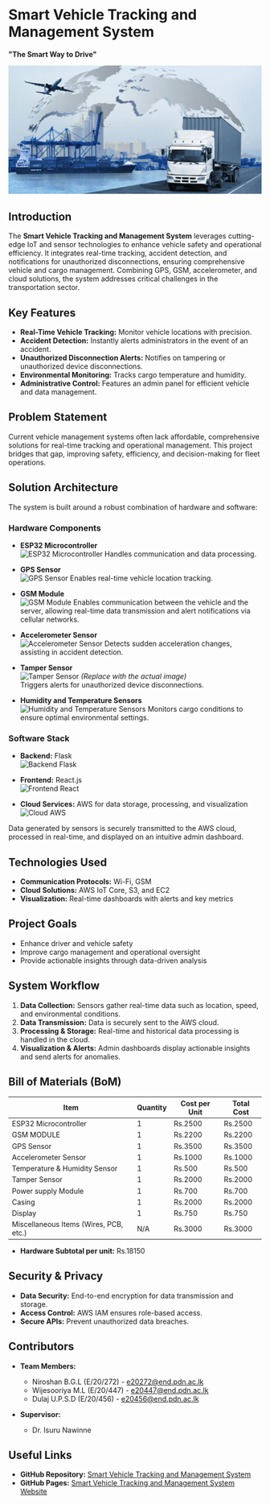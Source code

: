 # Smart Vehicle Tracking and Management System  
**"The Smart Way to Drive"**  

![Project Banner](images/banner.jpg) 

## Introduction  
The **Smart Vehicle Tracking and Management System** leverages cutting-edge IoT and sensor technologies to enhance vehicle safety and operational efficiency. It integrates real-time tracking, accident detection, and notifications for unauthorized disconnections, ensuring comprehensive vehicle and cargo management. Combining GPS, GSM, accelerometer, and cloud solutions, the system addresses critical challenges in the transportation sector.  

## Key Features  
- **Real-Time Vehicle Tracking:** Monitor vehicle locations with precision.  
- **Accident Detection:** Instantly alerts administrators in the event of an accident.  
- **Unauthorized Disconnection Alerts:** Notifies on tampering or unauthorized device disconnections.  
- **Environmental Monitoring:** Tracks cargo temperature and humidity.  
- **Administrative Control:** Features an admin panel for efficient vehicle and data management.  

## Problem Statement  
Current vehicle management systems often lack affordable, comprehensive solutions for real-time tracking and operational management. This project bridges that gap, improving safety, efficiency, and decision-making for fleet operations.  

## Solution Architecture  
The system is built around a robust combination of hardware and software:  

### Hardware Components  

- **ESP32 Microcontroller**  
  ![ESP32 Microcontroller](images/image_5.jpg) 
  Handles communication and data processing.
  
- **GPS Sensor**  
  ![GPS Sensor](images/image_1.jpg) 
  Enables real-time vehicle location tracking.

- **GSM Module**  
  ![GSM Module](images/image_6.jpg) 
  Enables communication between the vehicle and the server, allowing real-time data transmission and alert notifications via cellular networks.

- **Accelerometer Sensor**  
  ![Accelerometer Sensor](images/image_2.jpg) 
  Detects sudden acceleration changes, assisting in accident detection.  

- **Tamper Sensor**  
  ![Tamper Sensor](images/image_3.jpg) *(Replace with the actual image)*  
  Triggers alerts for unauthorized device disconnections.  

- **Humidity and Temperature Sensors**  
  ![Humidity and Temperature Sensors](images/image_4.jpg) 
  Monitors cargo conditions to ensure optimal environmental settings.  

### Software Stack  
- **Backend:** Flask  
  ![Backend Flask](images/flask.jpg)

- **Frontend:** React.js  
  ![Frontend React](images/react.jpg)  

- **Cloud Services:** AWS for data storage, processing, and visualization  
  ![Cloud AWS](images/cloud.jpg) 

Data generated by sensors is securely transmitted to the AWS cloud, processed in real-time, and displayed on an intuitive admin dashboard.  

## Technologies Used  
- **Communication Protocols:** Wi-Fi, GSM 
- **Cloud Solutions:** AWS IoT Core, S3, and EC2  
- **Visualization:** Real-time dashboards with alerts and key metrics  

## Project Goals  
- Enhance driver and vehicle safety  
- Improve cargo management and operational oversight  
- Provide actionable insights through data-driven analysis  

## System Workflow  
1. **Data Collection:** Sensors gather real-time data such as location, speed, and environmental conditions.  
2. **Data Transmission:** Data is securely sent to the AWS cloud.  
3. **Processing & Storage:** Real-time and historical data processing is handled in the cloud.  
4. **Visualization & Alerts:** Admin dashboards display actionable insights and send alerts for anomalies.  

## Bill of Materials (BoM)

| Item                        | Quantity | Cost per Unit | Total Cost |
|-----------------------------|----------|---------------|------------|
| ESP32 Microcontroller       | 1        | Rs.2500      | Rs.2500     |
| GSM MODULE                  | 1        | Rs.2200       | Rs.2200    |
| GPS Sensor                  | 1        | Rs.3500       | Rs.3500    |
| Accelerometer Sensor        | 1        | Rs.1000       | Rs.1000    |
| Temperature & Humidity Sensor | 1        | Rs.500       | Rs.500     |
| Tamper Sensor                 | 1        | Rs.2000      | Rs.2000    |
| Power supply Module           | 1        | Rs.700       | Rs.700     |
| Casing                        | 1        | Rs.2000      | Rs.2000    |
| Display                       | 1        | Rs.750       | Rs.750     |
| Miscellaneous Items (Wires, PCB, etc.) | N/A      | Rs.3000           | Rs.3000         |

- **Hardware Subtotal per unit:** Rs.18150

## Security & Privacy  
- **Data Security:** End-to-end encryption for data transmission and storage.  
- **Access Control:** AWS IAM ensures role-based access.  
- **Secure APIs:** Prevent unauthorized data breaches.  

## Contributors  
- **Team Members:**  
  - Niroshan B.G.L (E/20/272) - [e20272@end.pdn.ac.lk](mailto:e20272@end.pdn.ac.lk)  
  - Wijesooriya M.L (E/20/447) - [e20447@end.pdn.ac.lk](mailto:e20447@end.pdn.ac.lk)  
  - Dulaj U.P.S.D (E/20/456) - [e20456@end.pdn.ac.lk](mailto:e20456@end.pdn.ac.lk)  

- **Supervisor:**  
  - Dr. Isuru Nawinne  

## Useful Links  
- **GitHub Repository:** [Smart Vehicle Tracking and Management System](https://github.com/cepdnaclk/e20-3yp-Smart-Vehicle-Tracking-and-Management-System)  
- **GitHub Pages:** [Smart Vehicle Tracking and Management System Website](https://cepdnaclk.github.io/e20-3yp-Smart-Vehicle-Tracking-and-Management-System/)  
